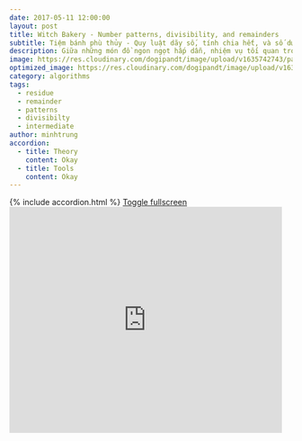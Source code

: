 ```yaml
---
date: 2017-05-11 12:00:00
layout: post
title: Witch Bakery - Number patterns, divisibility, and remainders
subtitle: Tiệm bánh phù thủy - Quy luật dãy số, tính chia hết, và số dư
description: Giữa những món đồ ngon ngọt hấp dẫn, nhiệm vụ tối quan trọng vẫn là thoát ra ngoài. Các bạn hãy giúp 2 anh em nhé!
image: https://res.cloudinary.com/dogipandt/image/upload/v1635742743/patterns_pjtpat.png
optimized_image: https://res.cloudinary.com/dogipandt/image/upload/v1635742743/patterns_pjtpat.png
category: algorithms
tags:
  - residue
  - remainder
  - patterns
  - divisibilty
  - intermediate
author: minhtrung
accordion:
  - title: Theory
    content: Okay
  - title: Tools
    content: Okay
---
```

<head>
  <meta charset="utf-8">
  <meta name="viewport" content="width=device-width">
  <title>MathJax example</title>
  <script src="https://polyfill.io/v3/polyfill.min.js?features=es6"></script>
  <script id="MathJax-script" async
          src="https://cdn.jsdelivr.net/npm/mathjax@3/es5/tex-mml-chtml.js">
  </script>
</head>
{% include accordion.html %}
<a href= "https://scratch.mit.edu/projects/566386304/fullscreen/">Toggle fullscreen </a>
<iframe src="https://scratch.mit.edu/projects/566386304/embed" allowtransparency="true" width="485" height="402" frameborder="0" scrolling="no" allowfullscreen="true"></iframe>